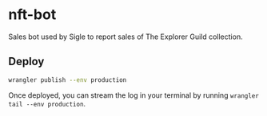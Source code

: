 # nft-bot

Sales bot used by Sigle to report sales of The Explorer Guild collection.

## Deploy

```sh
wrangler publish --env production
```

Once deployed, you can stream the log in your terminal by running `wrangler tail --env production`.
